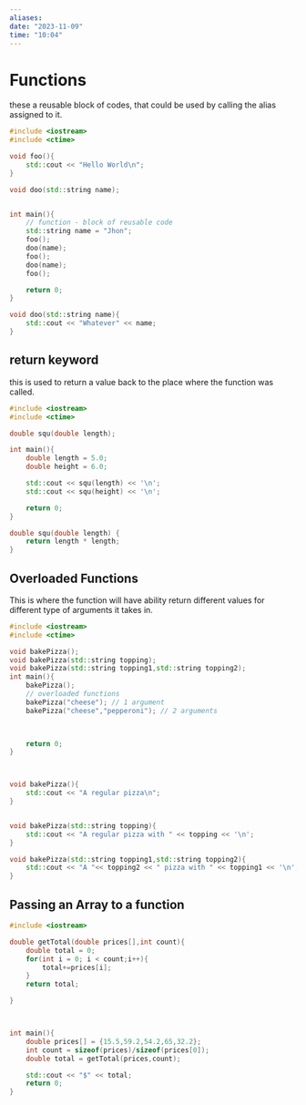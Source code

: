 ```yaml
---
aliases: 
date: "2023-11-09"
time: "10:04"
---
```

# Functions

these a reusable block of codes, that could be used by calling the alias assigned to it.

```cpp
#include <iostream>
#include <ctime>

void foo(){
    std::cout << "Hello World\n";
}

void doo(std::string name);


int main(){
    // function - block of reusable code
    std::string name = "Jhon";
    foo();
    doo(name);
    foo();
    doo(name);
    foo();

    return 0;
}

void doo(std::string name){
    std::cout << "Whatever" << name;
}
```

## return keyword

this is used to return a value back to the place where the function was called.

```cpp
#include <iostream>
#include <ctime>

double squ(double length);

int main(){
    double length = 5.0;
    double height = 6.0;

    std::cout << squ(length) << '\n';
    std::cout << squ(height) << '\n';

    return 0;
}

double squ(double length) {
    return length * length;
}
```


## Overloaded Functions

This is where the function will have ability return different values for different type of arguments it takes in.

```cpp
#include <iostream>
#include <ctime>

void bakePizza();
void bakePizza(std::string topping);
void bakePizza(std::string topping1,std::string topping2);
int main(){
    bakePizza();
    // overloaded functions
    bakePizza("cheese"); // 1 argument
    bakePizza("cheese","pepperoni"); // 2 arguments
    


    return 0;
}



void bakePizza(){
    std::cout << "A regular pizza\n";
}


void bakePizza(std::string topping){
    std::cout << "A regular pizza with " << topping << '\n';
}

void bakePizza(std::string topping1,std::string topping2){
    std::cout << "A "<< topping2 << " pizza with " << topping1 << '\n';
}
```

## Passing an Array to a function

```cpp
#include <iostream>

double getTotal(double prices[],int count){
    double total = 0;
    for(int i = 0; i < count;i++){
        total+=prices[i];
    }
    return total;

}



int main(){
    double prices[] = {15.5,59.2,54.2,65,32.2};
    int count = sizeof(prices)/sizeof(prices[0]);
    double total = getTotal(prices,count);

    std::cout << "$" << total;
    return 0;
}
```